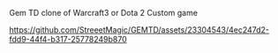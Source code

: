 Gem TD clone of Warcraft3 or Dota 2 Custom game


https://github.com/StreeetMagic/GEMTD/assets/23304543/4ec247d2-fdd9-44f4-b317-25778249b870

